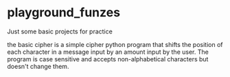 # playground_funzes
Just some basic projects for practice

the basic cipher is a simple cipher python program that shifts the position of each character in a message input
by an amount input by the user. The program is case sensitive and accepts non-alphabetical characters but doesn't change them.
